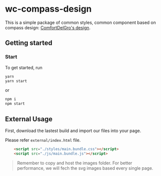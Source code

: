 # wc-compass-design
This is a simple package of common styles, common component based on compass design: [ComfortDelGro's design](https://www.figma.com/file/JSiK3cmMmxTt8qhR3dty8t/Workbench-Design-System?node-id=120%3A25943&t=08iEBJR8xKRDExfe-1).

## Getting started

### Start

To get started, run

```sh
yarn
yarn start
```

or

```sh
npm i
npm start
```

## External Usage

First, download the lastest build and import our files into your page.

Please refer `external/index.html` file.

```html
    <script src="./styles/main.bundle.css"></script>
    <script src="./js/main.bundle.js"></script>
```

> Remember to copy and host the images folder. For better performance, we will fech the svg images based every single page.